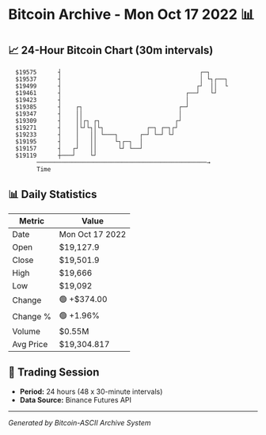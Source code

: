# Bitcoin Archive - Mon Oct 17 2022 📊

## 📈 24-Hour Bitcoin Chart (30m intervals)

```
  $19575      ┤                                       ┌─┐      
  $19537      ┤                                       │ └┐┌──┐ 
  $19499      ┤                                      ┌┘  ││  └ 
  $19461      ┤                                   ┌──┘   └┘    
  $19423      ┤                                   │            
  $19385      ┤    ┌┐                           ┌─┘            
  $19347      ┤    ││                           │              
  $19309      ┤    ││┌┐ ┌┐                     ┌┘              
  $19271      ┤    │└┘└┐│└┐            ┌─┐ ┌─┐┌┘               
  $19233      ┤    │   ││ └───┐      ┌─┘ └─┘ └┘                
  $19195      ┤    │   ││     └┐┌─┐  │                         
  $19157      ┤   ┌┘   ││      └┘ └──┘                         
  $19119      ┼───┘    └┘                                      
        ────────────────────────────────────────────────→
        Time
```

## 📊 Daily Statistics

| Metric | Value |
|--------|-------|
| Date | Mon Oct 17 2022 |
| Open | $19,127.9 |
| Close | $19,501.9 |
| High | $19,666 |
| Low | $19,092 |
| Change | 🟢 +$374.00 |
| Change % | 🟢 +1.96% |
| Volume | $0.55M |
| Avg Price | $19,304.817 |

## 📅 Trading Session

- **Period:** 24 hours (48 x 30-minute intervals)
- **Data Source:** Binance Futures API

---
*Generated by Bitcoin-ASCII Archive System*
